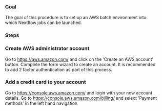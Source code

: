 
### Goal 
The goal of this procedure is to set up an AWS batch environment into which Nextflow jobs can be launched. 

### Steps

### Create AWS administrator account
Go to https://aws.amazon.com/ and click on the 'Create an AWS account' button. 
Complete the form wizard to create an account. 
It is recommended to add 2 factor authentication as part of this process. 

### Add a credit card to your account
Go to https://console.aws.amazon.com/ and login with your new account details.
Go to https://console.aws.amazon.com/billing/ and select 'Payment methods' in the left hand navigation. 


